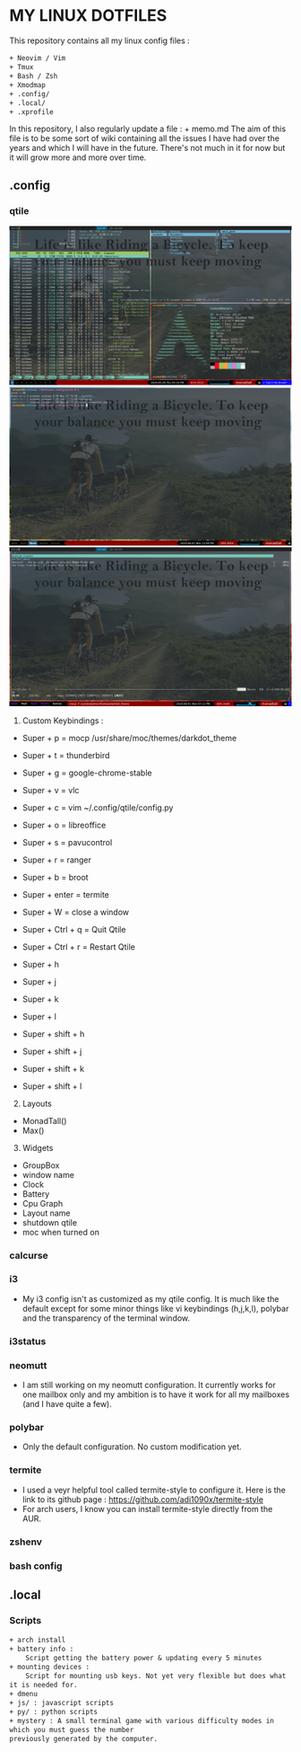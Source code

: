 # MY LINUX DOTFILES

This repository contains all my linux config files :

	+ Neovim / Vim
	+ Tmux
	+ Bash / Zsh
	+ Xmodmap
	+ .config/
	+ .local/
	+ .xprofile

In this repository, I also regularly update a file :
	+ memo.md 
The aim of this file is to be some sort of wiki containing all
the issues I have had over the years and which I will have in the future.
There's not much in it for now but it will grow more and more over time.

## .config

### qtile
	
![](./.config/qtile/qtile-screenshot.png)
![](./.config/qtile/qtile-screenshot-2.png)
![](./.config/qtile/qtile-screenshot-3.png)

1. Custom Keybindings :

- Super + p = mocp /usr/share/moc/themes/darkdot_theme
- Super + t = thunderbird
- Super + g = google-chrome-stable
- Super + v = vlc
- Super + c = vim ~/.config/qtile/config.py
- Super + o = libreoffice
- Super + s = pavucontrol
- Super + r = ranger
- Super + b = broot
- Super + enter = termite

- Super + W = close a window
- Super + Ctrl + q = Quit Qtile
- Super + Ctrl + r = Restart Qtile
	
- Super + h
- Super + j
- Super + k
- Super + l
	
- Super + shift + h
- Super + shift + j
- Super + shift + k
- Super + shift + l

2. Layouts

- MonadTall()
- Max()

3. Widgets

- GroupBox
- window name
- Clock
- Battery
- Cpu Graph
- Layout name
- shutdown qtile 
- moc when turned on

### calcurse
### i3

- My i3 config isn't as customized as my qtile config. It is much like the
  default except for some minor things like vi keybindings (h,j,k,l), polybar
  and the transparency of the terminal window.

### i3status

### neomutt

- I am still working on my neomutt configuration. It currently works for one
  mailbox only and my ambition is to have it work for all my mailboxes (and I
  have quite a few).

### polybar

- Only the default configuration. No custom modification yet.

### termite

- I used a veyr helpful tool called termite-style to configure it. Here is the
  link to its github page : https://github.com/adi1090x/termite-style
- For arch users, I know you can install termite-style directly from the AUR.

### zshenv

### bash config

## .local
	
### Scripts

	+ arch install
	+ battery info :
		Script getting the battery power & updating every 5 minutes
	+ mounting devices :
		Script for mounting usb keys. Not yet very flexible but does what it is needed for.	
	+ dmenu
	+ js/ : javascript scripts
	+ py/ : python scripts 
	+ mystery : A small terminal game with various difficulty modes in which you must guess the number
	previously generated by the computer.
